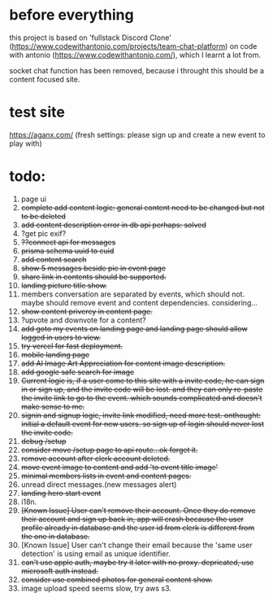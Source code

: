 # before everything

this project is based on 'fullstack Discord Clone' (https://www.codewithantonio.com/projects/team-chat-platform) on code with antonio (https://www.codewithantonio.com/), which I learnt a lot from.

socket chat function has been removed, because i throught this should
be a content focused site.

# test site

https://aganx.com/
(fresh settings: please sign up and create a new event to play with)

# todo:
1. page ui
2. ~~complete add content logic: general content need to be changed but not to be deleted~~
3. ~~add content description error in ~~db~~ api perhaps: solved~~
4. ?get pic exif?
5. ~~??connect api for messages~~
6. ~~prisma schema uuid to cuid~~
7. ~~add content search~~
8. ~~show 5 messages beside pic in event page~~
9. ~~share link in contents should be supported.~~
10. ~~landing picture title show.~~
11. members conversation are separated by events, which should not. maybe should remove event and content dependencies. considering...
12. ~~show content privercy in content page.~~
13. ?upvote and downvote for a content?
14. ~~add goto my events on landing page and landing page should allow logged in users to view.~~
15. ~~try vercel for fast deployment.~~
16. ~~mobile landing page~~
17. ~~add AI Image Art Appreciation for content image description.~~
18. ~~add google safe search for image~~ 
19. ~~Current logic is, if a user come to this site with a invite code, he can sign in or sign up, and the invite code will be lost. and they can only re-paste the invite link to go to the event. which sounds complicated and doesn't make sense to me.~~ 
20. ~~signin and signup logic, invite link modified, need more test. onthought: initial a default event for new users. so sign up of login should never lost the invite code.~~
21. ~~debug /setup~~
22. ~~consider move /setup page to api route...ok forget it.~~
23. ~~remove account after clerk account deleted.~~
24. ~~move event image to content and add 'to event title image'~~
25. ~~minimal members lists in event and content pages.~~
26. unread direct messages.(new messages alert)
27. ~~landing hero start event~~
28. i18n.
29. ~~[Known Issue] User can't remove their account. Once they do remove their account and sign up back in, app will crash because the user profile already in database and the user id from clerk is different from the one in database.~~
30. [Known Issue] User can't change their email because the 'same user detection' is using email as unique identifier.
31. ~~can't use apple auth, maybe try it later with no proxy. depricated, use microsoft auth instead.~~
32. ~~consider use combined photos for general content show.~~
33. image upload speed seems slow, try aws s3.